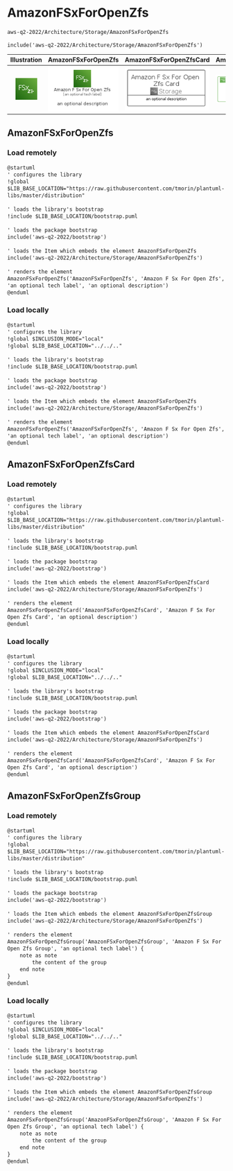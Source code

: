 # AmazonFSxForOpenZfs


```text
aws-q2-2022/Architecture/Storage/AmazonFSxForOpenZfs
```

```text
include('aws-q2-2022/Architecture/Storage/AmazonFSxForOpenZfs')
```



| Illustration | AmazonFSxForOpenZfs | AmazonFSxForOpenZfsCard | AmazonFSxForOpenZfsGroup |
| :---: | :---: | :---: | :---: |
| ![illustration for Illustration](../../../aws-q2-2022/Architecture/Storage/AmazonFSxForOpenZfs.png) | ![illustration for AmazonFSxForOpenZfs](../../../aws-q2-2022/Architecture/Storage/AmazonFSxForOpenZfs.Local.png) | ![illustration for AmazonFSxForOpenZfsCard](../../../aws-q2-2022/Architecture/Storage/AmazonFSxForOpenZfsCard.Local.png) | ![illustration for AmazonFSxForOpenZfsGroup](../../../aws-q2-2022/Architecture/Storage/AmazonFSxForOpenZfsGroup.Local.png) |




## AmazonFSxForOpenZfs

### Load remotely
```plantuml
@startuml
' configures the library
!global $LIB_BASE_LOCATION="https://raw.githubusercontent.com/tmorin/plantuml-libs/master/distribution"

' loads the library's bootstrap
!include $LIB_BASE_LOCATION/bootstrap.puml

' loads the package bootstrap
include('aws-q2-2022/bootstrap')

' loads the Item which embeds the element AmazonFSxForOpenZfs
include('aws-q2-2022/Architecture/Storage/AmazonFSxForOpenZfs')

' renders the element
AmazonFSxForOpenZfs('AmazonFSxForOpenZfs', 'Amazon F Sx For Open Zfs', 'an optional tech label', 'an optional description')
@enduml
```

### Load locally
```plantuml
@startuml
' configures the library
!global $INCLUSION_MODE="local"
!global $LIB_BASE_LOCATION="../../.."

' loads the library's bootstrap
!include $LIB_BASE_LOCATION/bootstrap.puml

' loads the package bootstrap
include('aws-q2-2022/bootstrap')

' loads the Item which embeds the element AmazonFSxForOpenZfs
include('aws-q2-2022/Architecture/Storage/AmazonFSxForOpenZfs')

' renders the element
AmazonFSxForOpenZfs('AmazonFSxForOpenZfs', 'Amazon F Sx For Open Zfs', 'an optional tech label', 'an optional description')
@enduml
```

## AmazonFSxForOpenZfsCard

### Load remotely
```plantuml
@startuml
' configures the library
!global $LIB_BASE_LOCATION="https://raw.githubusercontent.com/tmorin/plantuml-libs/master/distribution"

' loads the library's bootstrap
!include $LIB_BASE_LOCATION/bootstrap.puml

' loads the package bootstrap
include('aws-q2-2022/bootstrap')

' loads the Item which embeds the element AmazonFSxForOpenZfsCard
include('aws-q2-2022/Architecture/Storage/AmazonFSxForOpenZfs')

' renders the element
AmazonFSxForOpenZfsCard('AmazonFSxForOpenZfsCard', 'Amazon F Sx For Open Zfs Card', 'an optional description')
@enduml
```

### Load locally
```plantuml
@startuml
' configures the library
!global $INCLUSION_MODE="local"
!global $LIB_BASE_LOCATION="../../.."

' loads the library's bootstrap
!include $LIB_BASE_LOCATION/bootstrap.puml

' loads the package bootstrap
include('aws-q2-2022/bootstrap')

' loads the Item which embeds the element AmazonFSxForOpenZfsCard
include('aws-q2-2022/Architecture/Storage/AmazonFSxForOpenZfs')

' renders the element
AmazonFSxForOpenZfsCard('AmazonFSxForOpenZfsCard', 'Amazon F Sx For Open Zfs Card', 'an optional description')
@enduml
```

## AmazonFSxForOpenZfsGroup

### Load remotely
```plantuml
@startuml
' configures the library
!global $LIB_BASE_LOCATION="https://raw.githubusercontent.com/tmorin/plantuml-libs/master/distribution"

' loads the library's bootstrap
!include $LIB_BASE_LOCATION/bootstrap.puml

' loads the package bootstrap
include('aws-q2-2022/bootstrap')

' loads the Item which embeds the element AmazonFSxForOpenZfsGroup
include('aws-q2-2022/Architecture/Storage/AmazonFSxForOpenZfs')

' renders the element
AmazonFSxForOpenZfsGroup('AmazonFSxForOpenZfsGroup', 'Amazon F Sx For Open Zfs Group', 'an optional tech label') {
    note as note
        the content of the group
    end note
}
@enduml
```

### Load locally
```plantuml
@startuml
' configures the library
!global $INCLUSION_MODE="local"
!global $LIB_BASE_LOCATION="../../.."

' loads the library's bootstrap
!include $LIB_BASE_LOCATION/bootstrap.puml

' loads the package bootstrap
include('aws-q2-2022/bootstrap')

' loads the Item which embeds the element AmazonFSxForOpenZfsGroup
include('aws-q2-2022/Architecture/Storage/AmazonFSxForOpenZfs')

' renders the element
AmazonFSxForOpenZfsGroup('AmazonFSxForOpenZfsGroup', 'Amazon F Sx For Open Zfs Group', 'an optional tech label') {
    note as note
        the content of the group
    end note
}
@enduml
```

